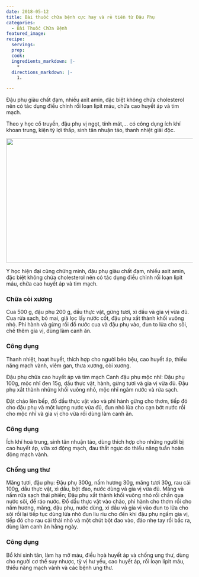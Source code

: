 ```yaml
---
date: 2018-05-12
title: Bài thuốc chữa bệnh cực hay và rẻ tiền từ Đậu Phụ
categories:
  - Bài Thuốc Chữa Bệnh
featured_image: 
recipe:
  servings:  
  prep:  
  cook:  
  ingredients_markdown: |-
    * 
  directions_markdown: |-
    1. 

---
```

Đậu phụ giàu chất đạm, nhiều axit amin, đặc biệt không chứa cholesterol nên có tác dụng điều chỉnh rối loạn lipit máu, chữa cao huyết áp và tim mạch.

Theo y học cổ truyền, đậu phụ vị ngọt, tính mát,… có công dụng ích khí khoan trung, kiện tỳ lợi thấp, sinh tân nhuận táo, thanh nhiệt giải độc.

<div align="center"><img src="http://caythuoc.info/wp-content/uploads/bai-thuoc-chua-benh-tu-dau-phu-1.png" width="632px" height="336px"></div>

Y học hiện đại cũng chứng minh, đậu phụ giàu chất đạm, nhiều axit amin, đặc biệt không chứa cholesterol nên có tác dụng điều chỉnh rối loạn lipit máu, chữa cao huyết áp và tim mạch.

<h3>Chữa còi xương</h3>
Cua 500 g, đậu phụ 200 g, dầu thực vật, gừng tươi, xì dầu và gia vị vừa đủ. Cua rửa sạch, bỏ mai, giã lọc lấy nước cốt, đậu phụ xắt thành khối vuông nhỏ. Phi hành và gừng rồi đổ nước cua và đậu phụ vào, đun to lửa cho sôi, chế thêm gia vị, dùng làm canh ăn.

<h3>Công dụng</h3>

Thanh nhiệt, hoạt huyết, thích hợp cho người béo bệu, cao huyết áp, thiểu năng mạch vành, viêm gan, thưa xương, còi xương.

Đậu phụ chữa cao huyết áp và tim mạch
Canh đậu phụ mộc nhĩ: Đậu phụ 100g, mộc nhĩ đen 15g, dầu thực vật, hành, gừng tươi và gia vị vừa đủ. Đậu phụ xắt thành những khối vuông nhỏ, mộc nhĩ ngâm nước và rửa sạch.

Đặt chảo lên bếp, đổ dầu thực vật vào và phi hành gừng cho thơm, tiếp đó cho đậu phụ và một lượng nước vừa đủ, đun nhỏ lửa cho cạn bớt nước rồi cho mộc nhĩ và gia vị cho vừa rồi dùng làm canh ăn.

<h3>Công dụng</h3>

Ích khí hoà trung, sinh tân nhuận táo, dùng thích hợp cho những người bị cao huyết áp, vữa xơ động mạch, đau thắt ngực do thiểu năng tuần hoàn động mạch vành.

<h3>Chống ung thư</h3>
Măng tươi, đậu phụ: Đậu phụ 300g, nấm hương 30g, măng tươi 30g, rau cải 100g, dầu thực vật, xì dầu, bột đao, nước dùng và gia vị vừa đủ. Măng và nấm rửa sạch thái phiến; Đậu phụ xắt thành khối vuông nhỏ rồi chần qua nước sôi, để ráo nước. Đổ dầu thực vật vào chảo, phi hành cho thơm rồi cho nấm hương, măng, đậu phụ, nước dùng, xì dầu và gia vị vào đun to lửa cho sôi rồi lại tiếp tục dùng lửa nhỏ đun liu riu cho đến khi đậu phụ ngấm gia vị, tiếp đó cho rau cải thái nhỏ và một chút bột đao vào, đảo nhẹ tay rồi bắc ra, dùng làm canh ăn hằng ngày.

<h3>Công dụng</h3>

Bổ khí sinh tân, làm hạ mỡ máu, điều hoà huyết áp và chống ung thư, dùng cho người cơ thể suy nhược, tỳ vị hư yếu, cao huyết áp, rối loạn lipit máu, thiểu năng mạch vành và các bệnh ung thư.

